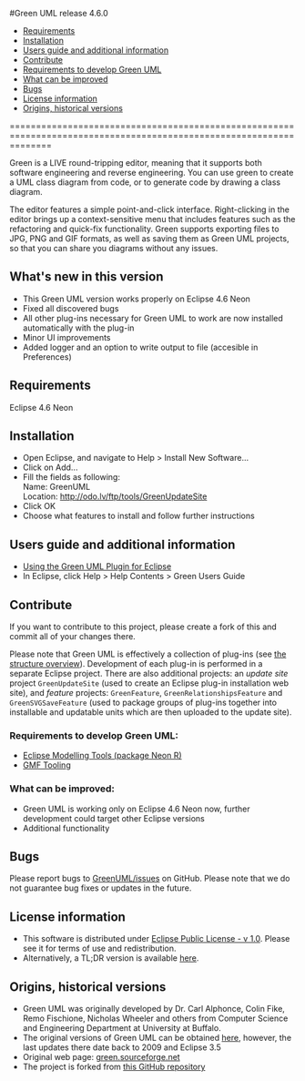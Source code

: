 
#Green UML release 4.6.0
- [Requirements](#requirements)
- [Installation](#installation)
- [Users guide and additional information](#users-guide-and-additional-information)
- [Contribute](#contribute)
 - [Requirements to develop Green UML](#requirements-to-develop-green-uml)
 - [What can be improved](#what-can-be-improved)
- [Bugs](#bugs)
- [License information](#license-information)
- [Origins, historical versions](#origins-historical-versions)

====================================================================================================================

Green is a LIVE round-tripping editor, meaning that it supports both software engineering and reverse engineering. 
You can use green to create a UML class diagram from code, or to generate code by drawing a class diagram.

The editor features a simple point-and-click interface. Right-clicking in the editor brings up a 
context-sensitive menu that includes features such as the refactoring and quick-fix functionality.
Green supports exporting files to JPG, PNG and GIF formats, as well as saving them as Green UML projects, so that you can share you diagrams without any issues.

## What's new in this version
- This Green UML version works properly on Eclipse 4.6 Neon
- Fixed all discovered bugs
- All other plug-ins necessary for Green UML to work are now installed automatically with the plug-in 
- Minor UI improvements
- Added logger and an option to write output to file (accesible in Preferences)

## Requirements
Eclipse 4.6 Neon

## Installation

- Open Eclipse, and navigate to Help > Install New Software...
- Click on Add... 
- Fill the fields as following: <br>
     Name: GreenUML <br>
     Location: http://odo.lv/ftp/tools/GreenUpdateSite
- Click OK 
- Choose what features to install and follow further instructions

## Users guide and additional information
- [Using the Green UML Plugin for Eclipse](https://www.clear.rice.edu/comp310/Eclipse/GreenUML/)
- In Eclipse, click Help > Help Contents > Green Users Guide


## Contribute
If you want to contribute to this project, please create a fork of this and commit all of your changes there.

Please note that Green UML is effectively a collection of plug-ins (see [the structure overview](https://raw.githubusercontent.com/JanisPelss/GreenUML/master/GreenHelp/green-structure.png)). Development of each  plug-in is performed in a separate Eclipse project. There are also additional projects: an _update site_ project `GreenUpdateSite` (used to create an Eclipse plug-in installation web site), and _feature_ projects: `GreenFeature`, `GreenRelationshipsFeature` and `GreenSVGSaveFeature` (used to package groups of plug-ins together into installable and updatable units which are then uploaded to the update site).

### Requirements to develop Green UML:
- [Eclipse Modelling Tools (package Neon R)](http://www.eclipse.org/downloads/packages/release/Neon/R)
- [GMF Tooling](http://download.eclipse.org/modeling/gmp/gmf-tooling/updates/releases/)

### What can be improved:
- Green UML is working only on Eclipse 4.6 Neon now, further development could target other Eclipse versions
- Additional functionality

## Bugs
Please report bugs to [GreenUML/issues](https://github.com/valdisvi/GreenUML/issues) on GitHub. 
Please note that we do not guarantee bug fixes or updates in the future.

## License information
- This software is distributed under [Eclipse Public License - v 1.0](https://www.eclipse.org/legal/epl-v10.html). 
Please see it for terms of use and redistribution. 
- Alternatively, a TL;DR version is available [here](https://www.tldrlegal.com/l/epl).

## Origins, historical versions
- Green UML was originally developed by Dr. Carl Alphonce, Colin Fike, Remo Fischione, Nicholas Wheeler and others from Computer Science and Engineering Department at University at Buffalo.
- The original versions of Green UML can be obtained [here](http://green.sourceforge.net/builds.html), however, the last updates there date back to 2009 and Eclipse 3.5
- Original web page: [green.sourceforge.net](http://green.sourceforge.net)
- The project is forked from [this GitHub repository](https://github.com/fmjrey/Green-UML)


